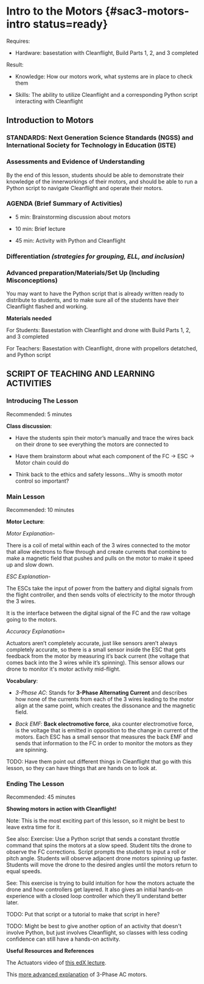 # Intro to the Motors {#sac3-motors-intro status=ready}

<div class='requirements' markdown='1'>

Requires: 

- Hardware: basestation with Cleanflight, Build Parts 1, 2, and 3 completed

Result: 

- Knowledge: How our motors work, what systems are in place to check them 

- Skills: The ability to utilize Cleanflight and a corresponding Python script interacting with Cleanflight 

</div>

## Introduction to Motors 


### STANDARDS: Next Generation Science Standards (NGSS) and International Society for Technology in Education (ISTE)



### Assessments and Evidence of Understanding

By the end of this lesson, students should be able to demonstrate their knowledge of the innerworkings of their motors, and should be able to run a Python script to navigate Cleanflight and operate their motors. 


### AGENDA (Brief Summary of Activities)

- 5 min: Brainstorming discussion about motors

- 10 min: Brief lecture

- 45 min: Activity with Python and Cleanflight 


### Differentiation _(strategies for grouping, ELL, and inclusion)_


### Advanced preparation/Materials/Set Up (Including Misconceptions)

You may want to have the Python script that is already written ready to distribute to students, and to make sure all of the students have their Cleanflight flashed and working. 

**Materials needed**

For Students: Basestation with Cleanflight and drone with Build Parts 1, 2, and 3 completed

For Teachers: Basestation with Cleanflight, drone with propellors detatched, and Python script 


## SCRIPT OF TEACHING AND LEARNING ACTIVITIES


### Introducing The Lesson

Recommended: 5 minutes 

**Class discussion**: 

- Have the students spin their motor’s manually and trace the wires back on their drone to see everything the motors are connected to

- Have them brainstorm about what each component of the FC -> ESC -> Motor chain could do 

- Think back to the ethics and safety lessons...Why is smooth motor control so important? 



### Main Lesson

Recommended: 10 minutes

**Motor Lecture**: 

_Motor Explanation_-

There is a coil of metal within each of the 3 wires connected to the motor that allow electrons to flow through and create currents that combine to make a magnetic field that pushes and pulls on the motor to make it speed up and slow down. 

_ESC Explanation_-

The ESCs take the input of power from the battery and digital signals from the flight controller, and then sends volts of electricity to the motor through the 3 wires. 

It is the interface between the digital signal of the FC and the raw voltage going to the motors. 

_Accuracy Explanation_=

Actuators aren’t completely accurate, just like sensors aren’t always completely accurate, so there is a small sensor inside the ESC that gets feedback from the motor by measuring it’s back current (the voltage that comes back into the 3 wires while it’s spinning). This sensor allows our drone to monitor it's motor activity mid-flight. 


<div class='requirements' markdown='1'>

**Vocabulary**: 

- _3-Phase AC_: Stands for **3-Phase Alternating Current** and describes how none of the currents from each of the 3 wires leading to the motor align at the same point, which creates the dissonance and the magnetic field. 

- _Back EMF_: **Back electromotive force**, aka counter electromotive force, is the voltage that is emitted in opposition to the change in current of the motors. Each ESC has a small sensor that measures the back EMF and sends that information to the FC in order to monitor the motors as they are spinning. 

</div>

<!-- These explanations can probably all be transfered to the student book-->

TODO: Have them point out different things in Cleanflight that go with this lesson, so they can have things that are hands on to look at.  


### Ending The Lesson

Recommended: 45 minutes 

**Showing motors in action with Cleanflight!** 

Note: This is the most exciting part of this lesson, so it might be best to leave extra time for it. 

See also: Exercise: Use a Python script that sends a constant throttle command that spins the motors at a slow speed. Student tilts the drone to observe the FC corrections. Script prompts the student to input a roll or pitch angle. Students will observe adjacent drone motors spinning up faster. Students will move the drone to the desired angles until the motors return to equal speeds.  

See: This exercise is trying to build intuition for how the motors actuate the drone and how controllers get layered. It also gives an initial hands-on experience with a closed loop controller which they’ll understand better later. 

TODO: Put that script or a tutorial to make that script in here? 

TODO: Might be best to give another option of an activity that doesn't involve Python, but just involves Cleanflight, so classes with less coding confidence can still have a hands-on activity. 


**Useful Resources and References**

The Actuators video of [this edX lecture](https://studio.edge.edx.org/container/block-v1:Brown+CSCI1951-R+2020_summer+type@vertical+block@bdea8a9b9fa0429b943bc371afaf185e). 

This [more advanced explanation](https://www.kebamerica.com/blog/how-a-3-phase-ac-induction-motor-works/) of 3-Phase AC motors. 
